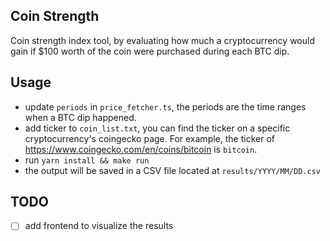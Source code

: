 ## Coin Strength

Coin strength index tool, by evaluating how much a cryptocurrency would gain if $100 worth of the coin were purchased during each BTC dip.

## Usage
+ update `periods` in `price_fetcher.ts`, the periods are the time ranges when a BTC dip happened.
+ add ticker to `coin_list.txt`, you can find the ticker on a specific cryptocurrency's coingecko page. For example, the ticker of https://www.coingecko.com/en/coins/bitcoin is `bitcoin`.
+ run `yarn install && make run`
+ the output will be saved in a CSV file located at `results/YYYY/MM/DD.csv`

## TODO

- [ ] add frontend to visualize the results
